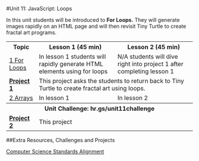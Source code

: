 #Unit 11: JavaScript: Loops

In this unit students will be introduced to **For Loops.** They will generate images rapidly on an HTML page and will then revisit Tiny Turtle to create fractal art programs.
<table>
<tr>
	<th>Topic</th>
	<th>Lesson 1 (45 min)</th>
	<th>Lesson 2 (45 min)</th>
</tr>
<tr>
	<td><a href="topics/topic1">1 For Loops</a></td>
	<td>In lesson 1 students will rapidly generate HTML elements using for loops</td>
	<td>N/A students will dive right into project 1 after completing lesson 1</td>
</tr>
<tr>
	<td><strong><a href="projects/project1">Project 1</a></strong></td>
	<td colspan="2">This project asks the students to return back to Tiny Turtle to create fractal art using loops. </td>
</tr>

<tr>
	<td><a href="topics/topic2">2 Arrays </a></td>
	<td>In lesson 1 </td>
	<td>In lesson 2 </td>
</tr>
<tr>
	<th align="center" colspan="3">Unit Challenge: hr.gs/unit11challenge </th>
</tr>
<tr>
	<td><strong><a href="projects/project2">Project 2</a></strong></td>
	<td colspan="2">This project  </td>
</tr>
</table>


##Extra Resources, Challenges and Projects



[Computer Science Standards Alignment](csStandards.md)



